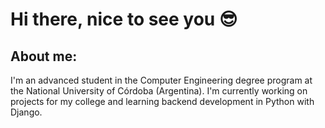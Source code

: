 # Hi there, nice to see you 😎
## About me:
I'm an advanced student in the Computer Engineering degree program at the National University of Córdoba (Argentina). I'm currently working on projects for my college and learning backend development in Python with Django.
